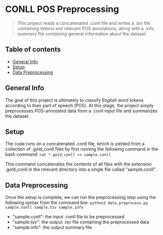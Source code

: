 # CONLL POS Preprocessing
> This project reads a concatenated .conll file and writes a .tsv file containing tokens and relevant POS annotations, along with a .info summary file containing general information about the dataset.

## Table of contents
* [General Info](#general-info)
* [Setup](#setup)
* [Data Preprocessing](#data-preprocessing)

## General Info
The goal of this project is ultimately to classify English word tokens according to their part of speech (POS). At this stage, the project simply preprocesses POS-annotated data from a .conll input file and summarizes the dataset.  

## Setup
The code runs on a concatenated .conll file, which is yielded from a collection of .gold_conll files by first running the following command in the bash command:
`cat *.gold_conll >> sample.conll`

This command concatenates the contents of all files with the extension .gold_conll in the relevant directory into a single file called "sample.conll".

## Data Preprocessing
Once the setup is complete, we can run the preprocessing step using the following syntax from the command line:
`python3 data_preprocess.py sample.conll sample.tsv sample.info`

* "sample.conll": the input .conll file to be preprocessed
* "sample.tsv": the output .tsv file containing the preprocessed data
* "sample.info": the output summary file